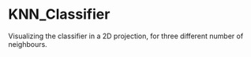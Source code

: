 # KNN_Classifier
Visualizing the classifier in a 2D projection, for three different number of neighbours.
